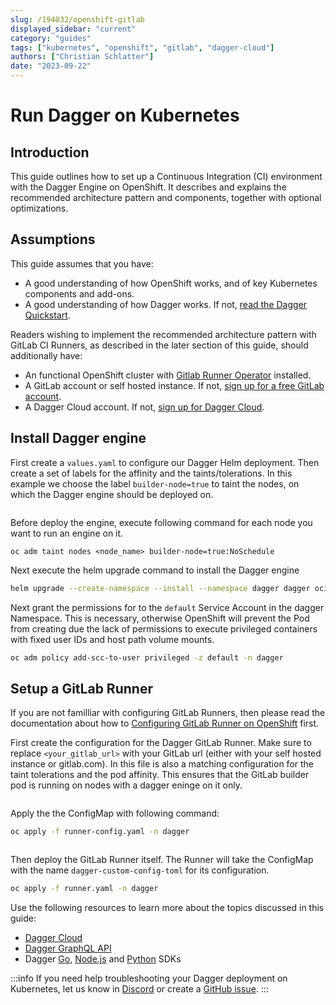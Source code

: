 ```yaml
---
slug: /194032/openshift-gitlab
displayed_sidebar: "current"
category: "guides"
tags: ["kubernetes", "openshift", "gitlab", "dagger-cloud"]
authors: ["Christian Schlatter"]
date: "2023-09-22"
---
```


# Run Dagger on Kubernetes

## Introduction

This guide outlines how to set up a Continuous Integration (CI) environment with the Dagger Engine on OpenShift. It describes and explains the recommended architecture pattern and components, together with optional optimizations.

## Assumptions

This guide assumes that you have:

- A good understanding of how OpenShift works, and of key Kubernetes components and add-ons.
- A good understanding of how Dagger works. If not, [read the Dagger Quickstart](../quickstart/index.mdx).

Readers wishing to implement the recommended architecture pattern with GitLab CI Runners, as described in the later section of this guide, should additionally have:

- An functional OpenShift cluster with [Gitlab Runner Operator](https://docs.gitlab.com/runner/install/operator.html) installed.
- A GitLab account or self hosted instance. If not, [sign up for a free GitLab account](https://gitlab.com/signup).
- A Dagger Cloud account. If not, [sign up for Dagger Cloud](https://dagger.io/cloud).



## Install Dagger engine


First create a `values.yaml` to configure our Dagger Helm deployment.
Then create a set of labels for the affinity and the taints/tolerations.
In this example we choose the label `builder-node=true` to taint the nodes, on which the Dagger engine should be deployed on.   

```yaml file=./snippets/openshift-gitlab/values.yaml
```

Before deploy the engine, execute following command for each node you want to run an engine on it.

`oc adm taint nodes <node_name> builder-node=true:NoSchedule`

Next execute the helm upgrade command to install the Dagger engine

```bash
helm upgrade --create-namespace --install --namespace dagger dagger oci://registry.dagger.io/dagger-helm -f values.yaml
```

Next grant the permissions for to the `default` Service Account in the dagger Namespace.
This is necessary, otherwise OpenShift will prevent the Pod from creating due the lack of permissions to execute privileged containers with fixed user IDs and host path volume mounts.

```bash
oc adm policy add-scc-to-user privileged -z default -n dagger
```

## Setup a GitLab Runner

If you are not familliar with configuring GitLab Runners, then please read the documentation about how to [Configuring GitLab Runner on OpenShift](https://docs.gitlab.com/runner/configuration/configuring_runner_operator.html) first.

First create the configuration for the Dagger GitLab Runner. Make sure to replace `<your_gitlab_url>` with your GitLab url (either with your self hosted instance or gitlab.com).
In this file is also a matching configuration for the taint tolerations and the pod affinity. This ensures that the GitLab builder pod is running on nodes with a dagger eninge on it only.

```yaml file=./snippets/openshift-gitlab/runner-config.yaml
```

Apply the the ConfigMap with following command:

```bash
oc apply -f runner-config.yaml -n dagger
```


```yaml file=./snippets/openshift-gitlab/runner.yaml
```

Then deploy the GitLab Runner itself. The Runner will take the ConfigMap with the name `dagger-custom-config-toml` for its configuration.

```bash
oc apply -f runner.yaml -n dagger
```

Use the following resources to learn more about the topics discussed in this guide:

- [Dagger Cloud](https://docs.dagger.io/cloud)
- [Dagger GraphQL API](https://docs.dagger.io/api/975146/concepts)
- Dagger [Go](https://docs.dagger.io/sdk/go), [Node.js](https://docs.dagger.io/sdk/nodejs) and [Python](https://docs.dagger.io/sdk/python) SDKs

:::info
If you need help troubleshooting your Dagger deployment on Kubernetes, let us know in [Discord](https://discord.com/invite/dagger-io) or create a [GitHub issue](https://github.com/dagger/dagger/issues/new/choose).
:::
 